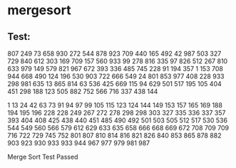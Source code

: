 # mergesort
## Test:
807  249   73  658  930  272  544  878  923  709
  440  165  492   42  987  503  327  729  840  612
  303  169  709  157  560  933   99  278  816  335
   97  826  512  267  810  633  979  149  579  821
  967  672  393  336  485  745  228   91  194  357
    1  153  708  944  668  490  124  196  530  903
  722  666  549   24  801  853  977  408  228  933
  298  981  635   13  865  814   63  536  425  669
  115   94  629  501  517  195  105  404  451  298
  188  123  505  882  752  566  716  337  438  144

   1   13   24   42   63   73   91   94   97   99
  105  115  123  124  144  149  153  157  165  169
  188  194  195  196  228  228  249  267  272  278
  298  298  303  327  335  336  337  357  393  404
  408  425  438  440  451  485  490  492  501  503
  505  512  517  530  536  544  549  560  566  579
  612  629  633  635  658  666  668  669  672  708
  709  709  716  722  729  745  752  801  807  810
  814  816  821  826  840  853  865  878  882  903
  923  930  933  933  944  967  977  979  981  987

Merge Sort Test Passed

